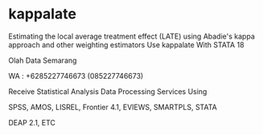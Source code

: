 # kappalate
Estimating the local average treatment effect (LATE) using Abadie's kappa approach and other weighting estimators Use kappalate With STATA 18

Olah Data Semarang

WA : +6285227746673 (085227746673)

Receive Statistical Analysis Data Processing Services Using

SPSS, AMOS, LISREL, Frontier 4.1, EVIEWS, SMARTPLS, STATA

DEAP 2.1, ETC
